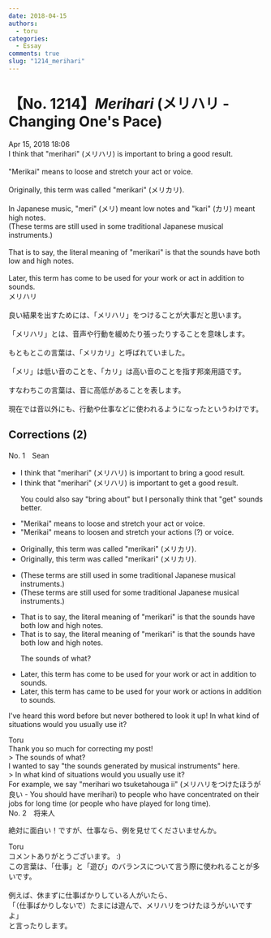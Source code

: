 ```yaml
---
date: 2018-04-15
authors:
  - toru
categories:
  - Essay
comments: true
slug: "1214_merihari"
---
```


# 【No. 1214】<strong><em>Merihari</strong></em> (メリハリ - Changing One's Pace)
<div class="date">Apr 15, 2018 18:06</div>
<div id="post"><div id="body_show_ori">
I think that "merihari" (メリハリ) is important to bring a good result.<br/><br/>"Merikai" means to loose and stretch your act or voice.<br/><br/>Originally, this term was called "merikari" (メリカリ).<br/><br/>In Japanese music, "meri" (メリ) meant low notes and "kari" (カリ) meant high notes.<br/>(These terms are still used in some traditional Japanese musical instruments.)<br/><br/>That is to say, the literal meaning of "merikari" is that the sounds have both low and high notes.<br/><br/>Later, this term has come to be used for your work or act in addition to sounds.
</div></div>

<!-- more -->

<div id="post_ja"><div id="body_show_mo">
メリハリ<br/><br/>良い結果を出すためには、「メリハリ」をつけることが大事だと思います。<br/><br/>「メリハリ」とは、音声や行動を緩めたり張ったりすることを意味します。<br/><br/>もともとこの言葉は、「メリカリ」と呼ばれていました。<br/><br/>「メリ」は低い音のことを、「カリ」は高い音のことを指す邦楽用語です。<br/><br/>すなわちこの言葉は、音に高低があることを表します。<br/><br/>現在では音以外にも、行動や仕事などに使われるようになったというわけです。
</div></div>

## Corrections (2)
<div id="block"><div class="first_name"> No. 1　<span class="just_name">Sean</span></div><div id="block2">
<ul class="correction_field">
<li class="incorrect">I think that "merihari" (メリハリ) is important to bring a good result.</li>
<li class="corrected correct">
I think that "merihari" (メリハリ) is important to <span class="f_blue">get</span> a good result.
<p class="correction_comment">You could also say "bring about" but I personally think that "get" sounds better.</p>
</li>
</ul>
<ul class="correction_field">
<li class="incorrect">"Merikai" means to loose and stretch your act or voice.</li>
<li class="corrected correct">
"Merikai" means to <span class="f_blue">loosen</span> and stretch your <span class="f_blue">actions (?)</span> or voice.
</li>
</ul>
<ul class="correction_field">
<li class="incorrect">Originally, this term was called "merikari" (メリカリ).</li>
<li class="corrected correct">
Originally, this term was called "merikari" (メリカリ).
</li>
</ul>
<ul class="correction_field">
<li class="incorrect">(These terms are still used in some traditional Japanese musical instruments.)</li>
<li class="corrected correct">
(These terms are still used <span class="f_blue">for</span> some traditional Japanese musical instruments.)
</li>
</ul>
<ul class="correction_field">
<li class="incorrect">That is to say, the literal meaning of "merikari" is that the sounds have both low and high notes.</li>
<li class="corrected correct">
That is to say, the literal meaning of "merikari" is that the sounds have both low and high notes.
<p class="correction_comment">The sounds of what?</p>
</li>
</ul>
<ul class="correction_field">
<li class="incorrect">Later, this term has come to be used for your work or act in addition to sounds.</li>
<li class="corrected correct">
Later, this term <span class="sline">has</span> <span class="f_blue">came</span> to be used for your work or <span class="f_blue">actions</span> in addition to sounds.
</li>
</ul>
<p class="comment_small">
 I've heard this word before but never bothered to look it up! In what kind of situations would you usually use it?
</p>

</div><div class="name"><span class="just_name">Toru</span><br>
Thank you so much for correcting my post!<br/>&gt; The sounds of what?<br/>I wanted to say "the sounds generated by musical instruments" here.<br/>&gt; In what kind of situations would you usually use it?<br/>For example, we say "merihari wo tsuketahouga ii" (メリハリをつけたほうが良い - You should have merihari) to people who have concentrated on their jobs for long time (or people who have played for long time).
</div>
</div>
<div id="block"><div class="first_name"> No. 2　<span class="just_name">将来人</span></div><div id="block2">
<p class="comment_small">
 絶対に面白い！ですが、仕事なら、例を見せてくださいませんか。
</p>

</div><div class="name"><span class="just_name">Toru</span><br>
コメントありがとうございます。 :)<br/>この言葉は、「仕事」と「遊び」のバランスについて言う際に使われることが多いです。<br/><br/>例えば、休まずに仕事ばかりしている人がいたら、<br/>「（仕事ばかりしないで）たまには遊んで、メリハリをつけたほうがいいですよ」<br/>と言ったりします。
</div>
</div>
